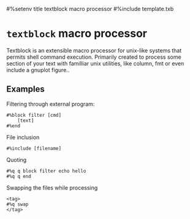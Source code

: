 #%setenv title textblock macro processor
#%include template.txb

# `textblock` macro processor
Textblock is an extensible  macro processor for unix-like systems that permits
shell command execution.  Primarily created to process some section of your text with familliar unix utilities, like column, fmt or even include a gnuplot figure..

## Examples
Filtering through external program:

	#%block filter [cmd]
		[text]
	#%end

File inclusion

	#%include [filename]

Quoting

```
#%q q block filter echo hello
#%q q end
```

Swapping the files while processing

```
<tag>
#%q swap
</tag>
```
